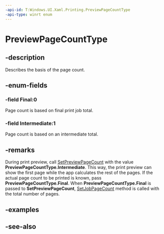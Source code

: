 ```yaml
---
-api-id: T:Windows.UI.Xaml.Printing.PreviewPageCountType
-api-type: winrt enum
---
```


<!-- Enumeration syntax
public enum Windows.UI.Xaml.Printing.PreviewPageCountType : int
-->

# PreviewPageCountType

## -description
Describes the basis of the page count.

## -enum-fields
### -field Final:0
Page count is based on final print job total.

### -field Intermediate:1
Page count is based on an intermediate total.


## -remarks
During print preview, call [SetPreviewPageCount](printdocument_setpreviewpagecount_804693784.md) with the value **PreviewPageCountType.Intermediate**. This way, the print preview can show the first page while the app calculates the rest of the pages. If the actual page count to be printed is known, pass **PreviewPageCountType.Final**. When **PreviewPageCountType.Final** is passed to **SetPreviewPageCount**, [SetJobPageCount](https://docs.microsoft.com/previous-versions//jj553558(v=vs.85)) method is called with the total number of pages.

## -examples

## -see-also